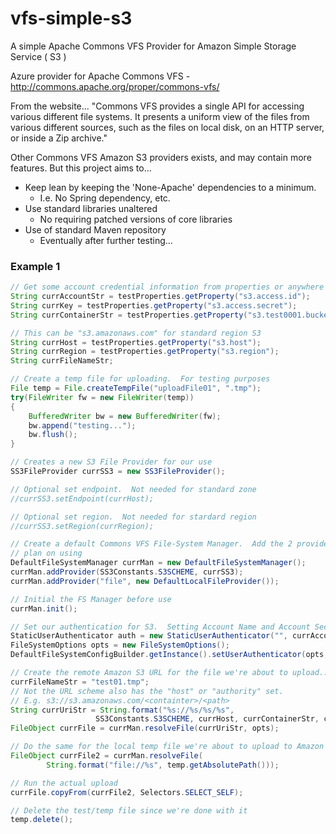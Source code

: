 # vfs-simple-s3
A simple Apache Commons VFS Provider for Amazon Simple Storage Service ( S3 )

Azure provider for Apache Commons VFS - http://commons.apache.org/proper/commons-vfs/

From the website...
"Commons VFS provides a single API for accessing various different file systems. It presents a uniform view of the files from various different sources, such as the files on local disk, on an HTTP server, or inside a Zip archive."

Other Commons VFS Amazon S3 providers exists, and may contain more features.  But this project aims to...

* Keep lean by keeping the 'None-Apache' dependencies to a minimum.  
  * I.e. No Spring dependency, etc.
* Use standard libraries unaltered
  * No requiring patched versions of core libraries
* Use of standard Maven repository
  * Eventually after further testing...
  
### Example 1
```java
// Get some account credential information from properties or anywhere you need
String currAccountStr = testProperties.getProperty("s3.access.id"); 
String currKey = testProperties.getProperty("s3.access.secret");
String currContainerStr = testProperties.getProperty("s3.test0001.bucket.name");

// This can be "s3.amazonaws.com" for standard region S3
String currHost = testProperties.getProperty("s3.host");
String currRegion = testProperties.getProperty("s3.region");
String currFileNameStr;

// Create a temp file for uploading.  For testing purposes
File temp = File.createTempFile("uploadFile01", ".tmp");
try(FileWriter fw = new FileWriter(temp))
{
    BufferedWriter bw = new BufferedWriter(fw);
    bw.append("testing...");
    bw.flush();
}

// Creates a new S3 File Provider for our use
SS3FileProvider currSS3 = new SS3FileProvider();

// Optional set endpoint.  Not needed for standard zone
//currSS3.setEndpoint(currHost);

// Optional set region.  Not needed for stardard region
//currSS3.setRegion(currRegion);

// Create a default Commons VFS File-System Manager.  Add the 2 providers we
// plan on using
DefaultFileSystemManager currMan = new DefaultFileSystemManager();
currMan.addProvider(SS3Constants.S3SCHEME, currSS3);
currMan.addProvider("file", new DefaultLocalFileProvider());

// Initial the FS Manager before use
currMan.init(); 

// Set our authentication for S3.  Setting Account Name and Account Secret.
StaticUserAuthenticator auth = new StaticUserAuthenticator("", currAccountStr, currKey);
FileSystemOptions opts = new FileSystemOptions(); 
DefaultFileSystemConfigBuilder.getInstance().setUserAuthenticator(opts, auth); 

// Create the remote Amazon S3 URL for the file we're about to upload...
currFileNameStr = "test01.tmp";
// Not the URL scheme also has the "host" or "authority" set.
// E.g. s3://s3.amazonaws.com/<containter>/<path>
String currUriStr = String.format("%s://%s/%s/%s", 
                   SS3Constants.S3SCHEME, currHost, currContainerStr, currFileNameStr);
FileObject currFile = currMan.resolveFile(currUriStr, opts);

// Do the same for the local temp file we're about to upload to Amazon S3
FileObject currFile2 = currMan.resolveFile(
        String.format("file://%s", temp.getAbsolutePath()));

// Run the actual upload
currFile.copyFrom(currFile2, Selectors.SELECT_SELF);

// Delete the test/temp file since we're done with it
temp.delete();
```
        
